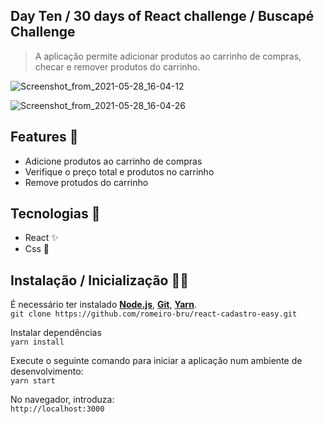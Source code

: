 ## Day Ten / 30 days of React challenge / Buscapé Challenge

> A aplicação permite adicionar produtos ao carrinho de compras, checar e remover produtos do carrinho.
> <br>


![Screenshot_from_2021-05-28_16-04-12](https://user-images.githubusercontent.com/56081906/128100392-1474ff98-9139-4d31-9bf9-9a01bade04b7.png)

![Screenshot_from_2021-05-28_16-04-26](https://user-images.githubusercontent.com/56081906/128102542-d4c83a98-ca9b-4440-b2d3-c56f99b8b0e3.png)



## Features 👾
* Adicione produtos ao carrinho de compras
* Verifique o preço total e produtos no carrinho
* Remove protudos do carrinho

## Tecnologias :mag_right:
* React :sparkles:
* Css :nail_care:

## Instalação / Inicialização 👨‍🏭

É necessário ter instalado <strong>[Node.js](https://nodejs.org/en/download/)</strong>, 
                           <strong>[Git](https://git-scm.com/downloads)</strong>, 
                           <strong>[Yarn](https://yarnpkg.com/)</strong>.
<br>
```git clone https://github.com/romeiro-bru/react-cadastro-easy.git```

Instalar dependências
<br>
```yarn install```

Execute o seguinte comando para iniciar a aplicação num ambiente de desenvolvimento:
<br>
```yarn start```
<br>

No navegador, introduza:
<br>
```http://localhost:3000```


